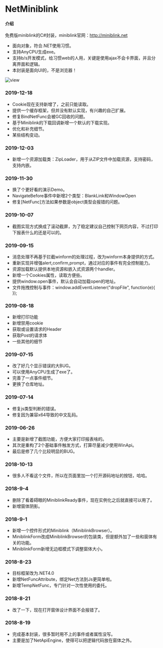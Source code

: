 # NetMiniblink
#### 介绍
免费版miniblink的C#封装，miniblink官网：http://miniblink.net
- 面向对象，符合.NET使用习惯。
- 支持AnyCPU生成exe。
- 支持b/s开发模式，给习惯web的人用，关键是使用ajax不会卡界面，并且分离界面和逻辑。
- 本封装是面向UI的，不是浏览器！

![view](https://images.gitee.com/uploads/images/2020/0304/103204_29bed5f6_307669.png "view")

### 2019-12-18
- Cookie现在支持新增了，之前只能读取。
- 提供一个缓存框架，但并没有默认实现，有兴趣的自己扩展。
- 修复BindNetFunc会被GC回收的问题。
- 基于Miniblink的下载回调新增一个默认的下载实现。
- 优化和补充细节。
- 某些结构变动。


### 2019-12-03
- 新增一个资源加载类：ZipLoader，用于从ZIP文件中加载资源，支持密码，支持内嵌。


### 2019-11-30
- 换了个更好看的演示Demo。
- NavigateBefore事件中新增2个类型：BlankLink和WindowOpen
- 修复[NetFunc]方法如果参数是object类型会报错的问题。


### 2019-10-07
- 截图实现方式换成了滚动截屏，为了稳定建议自己控制下网页内容，不过打印下报表什么的还是可以的。


### 2019-09-15
- 消息处理不再基于拦截winform的处理过程，改为winform本身提供的方式。
- 重新实现并增强alert,confirm,prompt，通过对应的事件有完全控制能力。
- 资源加载默认提供本地资源和嵌入式资源两个handler。
- 新增一个Cookies属性，读取方便些。
- 提供window.open事件，默认会自动加载open的地址。
- 文件拖拽控制与事件：window.addEventListener("dropFile", function(e){  });


### 2019-08-18
- 新增打印功能
- 新增禁用cookie
- 获取或设置请求的Header
- 获取Post的请求体
- 一些其他的细节


### 2019-07-15
- 改了好几个显示错误的大BUG。
- 可以使用AnyCPU生成了exe了。
- 完善了一点事件细节。
- 更换了仓库地址。


### 2019-07-14
- 修复js类型判断的错误。
- 修复因为兼容x64导致的中文乱码。


### 2019-06-26
- 主要是新增了截图功能，方便大家打印报表啥的。
- 其次是重构了2个基础事件触发方式，打算尽量减少使用WinApi。
- 最后是修了几个比较明显的BUG。


### 2018-10-13
- 很多人不看这个文件，所以在页面里加一个打开源码地址的按钮，哈哈。


### 2018-9-4
- 删除了看着碍眼的MiniblinkReady事件，现在实例化之后就直接可以用了。
- 新增窗体阴影。


### 2018-9-1
- 新增一个控件形式的Miniblink（MiniblinkBrowser）。
- MiniblinkForm改成MiniblinkBrowser的包装类，但是额外加了一些和窗体有关的功能。
- MiniblinkForm新增无边框模式下调整窗体大小。


### 2018-8-23
- 目标框架改为.NET4.0
- 新增NetFuncAttribute，绑定Net方法到Js更简单啦。
- 新增TempNetFunc，专门针对一次性使用的委托。


### 2018-8-21
- 改了一下，现在打开窗体设计界面不会报错了。


### 2018-8-19
- 完成基本封装，很多暂时用不上的事件或者属性没写。
- 主要是加了NetApiEngine，使得可以把逻辑代码放在窗体之外。